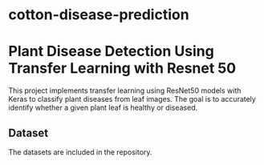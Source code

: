 # cotton-disease-prediction

# Plant Disease Detection Using Transfer Learning with Resnet 50

This project implements transfer learning using ResNet50 models with Keras to classify plant diseases from leaf images. The goal is to accurately identify whether a given plant leaf is healthy or diseased.

## Dataset
The datasets are included in the repository.
